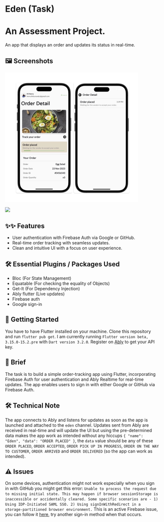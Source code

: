 # Eden (Task)

# An Assessment Project.
An app that displays an order and updates its status in real-time.

## 🖼️ Screenshots ##
<p float="left">
  <img src= "https://github.com/maykhid/eden_task/blob/main/assets/images/app_ui.jpg" width="434.5" height="424.5" />
  
</p>

![](https://github.com/maykhid/eden_task/blob/main/assets/images/demo.gif)


## ✨✨ Features
* User authentication with Firebase Auth via Google or GitHub.
* Real-time order tracking with seamless updates.
* Clean and intuitive UI with a focus on user experience.

## 🛠 Essential Plugins / Packages Used
- Bloc (For State Management) 
- Equatable (For checking the equality of Objects)
- Get-It (For Dependency Injection)
- Ably flutter (Live updates)
- Firebase auth
- Google sign-in

## 🦾 Getting Started
You have to have Flutter installed on your machine. Clone this repository and run `flutter pub get`.
I am currently running `Flutter version beta, 3.15.0-15.2.pre` with `Dart version 3.2.0`. Register on <a href="https://azure.microsoft.com/en-us/services/cognitive-services/translator/#overview" target="_blank"> Ably</a> to get your API key.

## 📖 Brief
The task is to build a simple order-tracking app using Flutter, incorporating Firebase Auth for user authentication and Ably Realtime for real-time updates. The app enables users to sign in with either Google or GitHub via Firebase Auth.

## 🛠 Technical Note
The app connects to Ably and listens for updates as soon as the app is launched and attached to the ``eden`` channel. Updates sent from Ably are received in real-time and will update the UI but using the pre-determined data makes the app work as intended without any hiccups ``{
  "name": "Eden",
  "data": "ORDER PLACED"
}``, the ``data`` value should be any of these ``ORDER PLACED``, ``ORDER ACCEPTED``, ``ORDER PICK UP IN PROGRESS``, ``ORDER ON THE WAY TO CUSTOMER``, ``ORDER ARRIVED`` and ``ORDER DELIVERED`` (so the app can work as intended).

## ⚠️ Issues
On some devices, authentication might not work especially when you sign in with GitHub you might get this error:
```Unable to process the request due to missing initial state. This may happen if browser sessionStorage is inaccessible or accidentally cleared. Some specific scenarios are - 1) Using IDP-Initiated SAML SSO. 2) Using signInWithRedirect in a storage-partitioned browser environment.``` This is an active Firebase issue, you can follow it <a href="https://github.com/firebase/firebase-js-sdk/issues/4256" target="_blank"> here</a>, try another sign-in method when that occurs.

